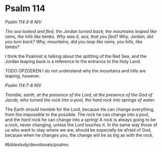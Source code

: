 # Psalm 114
*Psalm 114:3-6 NIV*

*The sea looked and fled, the Jordan turned back; the mountains leaped like rams, the hills like lambs. Why was it, sea, that you fled? Why, Jordan, did you turn back? Why, mountains, did you leap like rams, you hills, like lambs?*

I think the Psalmist is talking about the splitting of the Red Sea, and the Jordan leaping back is a reference to the entrance to the Holy Land.

TODO OPZOEKEN
I do not understand why the mountains and hills are leaping, however.

*Psalm 114:7-8 NIV*

*Tremble, earth, at the presence of the Lord, at the presence of the God of Jacob, who turned the rock into a pool, the hard rock into springs of water.*

The Earth should tremble for the Lord, because He can change everything, from the impossible to the possible. The rock he can change into a pool, and the *hard* rock he can change into a spring! 
A rock is always going to be a rock, never changing, unless the Lord touches it. In the same way those of us who want to stay where we are, should be especially be afraid of God, because when he changes you, the change will be as big as with the rock.

#biblestudy/devotionals/psalms